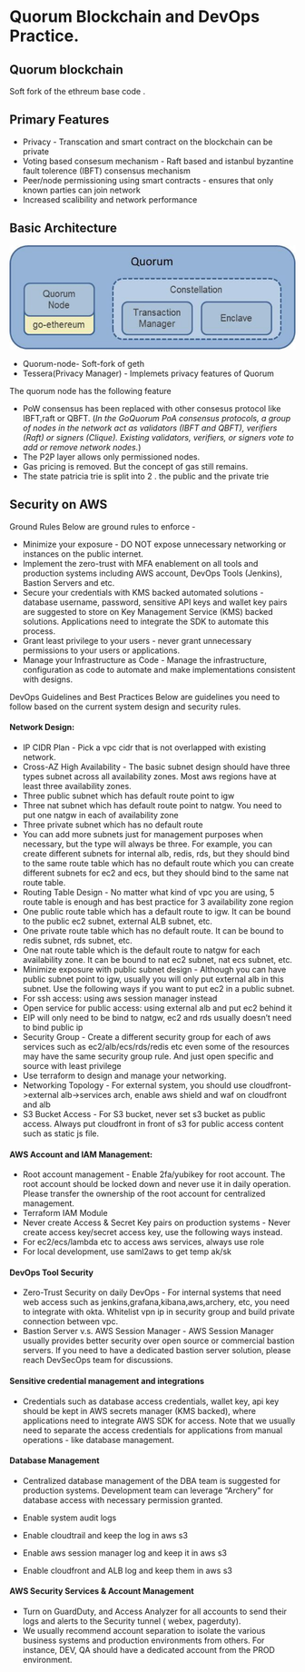 # Quorum Blockchain and DevOps Practice.

<h2> Quorum blockchain</h2>

Soft fork of the ethreum base code .

<h2>Primary Features</h2>

* Privacy - Transcation and smart contract on the blockchain can be private
* Voting based consesum mechanism - Raft based and istanbul byzantine fault tolerence (IBFT) consensus mechanism
* Peer/node permissioning using smart contracts - ensures that only known parties can join network
* Increased scalibility and network performance

<h2>Basic Architecture</h2>  

![images/basic_quorum_architecture.jpeg](images/basic_quorum_architecture.jpeg)

* Quorum-node- Soft-fork of geth
* Tessera(Privacy Manager) - Implemets privacy features of Quorum

The quorum node has the following feature

* PoW consensus has been replaced with other consesus protocol like IBFT,raft or QBFT. (_In the GoQuorum PoA consensus protocols, a group of nodes in the network act as validators (IBFT and QBFT), verifiers (Raft) or signers (Clique). Existing validators, verifiers, or signers vote to add or remove network nodes._)
* The P2P layer allows only permissioned nodes. 
* Gas pricing is removed. But the concept of gas still remains.
* The state patricia trie is split into 2 . the public and the private trie

<h2> Security on AWS</h2>

Ground Rules 
Below are ground rules to enforce - 
* Minimize your exposure - DO NOT expose unnecessary networking or instances on the public internet. 
* Implement the zero-trust with MFA enablement on all tools and production systems including AWS account, DevOps Tools (Jenkins), Bastion Servers and etc. 
* Secure your credentials with KMS backed automated solutions - database username, password, sensitive API keys and wallet key pairs are suggested to store on Key Management Service (KMS) backed solutions. Applications need to integrate the SDK to automate this process. 
* Grant least privilege to your users - never grant unnecessary permissions to your users or applications. 
* Manage your Infrastructure as Code -  Manage the infrastructure, configuration as code to automate and make implementations consistent with designs. 

DevOps Guidelines and Best Practices
Below are guidelines you need to follow based on the current system design and security rules. 
<h4>Network Design:</h4>

* IP CIDR Plan - Pick a vpc cidr that is not overlapped with existing network.
* Cross-AZ High Availability - The basic subnet design should have three types subnet across all availability zones. Most aws regions have at least three availability zones.
* Three public subnet which has default route point to igw
* Three nat subnet which has default route point to natgw. You need to put one natgw in each of availability zone
* Three private subnet which has no default route
* You can add more subnets just for management purposes when necessary, but the type will always be three. For example, you can create different subnets for internal alb, redis, rds, but they should bind to the same route table which has no default route which you can create different subnets for ec2 and ecs, but they should bind to the same nat route table.
* Routing Table Design - No matter what kind of vpc you are using, 5 route table is enough and has best practice for 3 availability zone region
* One public route table which has a default route to igw. It can be bound to the public ec2 subnet, external ALB subnet, etc.
* One private route table which has no default route. It can be bound to redis subnet, rds subnet, etc.
* One nat route table which is the default route to natgw for each availability zone. It can be bound to nat ec2 subnet, nat ecs subnet, etc.
* Minimize exposure with public subnet design - Although you can have public subnet point to igw, usually you will only put external alb in this subnet. Use the following ways if you want to put ec2 in a public subnet.
* For ssh access: using aws session manager instead
* Open service for public access: using external alb and put ec2 behind it
* EIP will only need to be bind to natgw, ec2 and rds usually doesn’t need to bind public ip
* Security Group - Create a different security group for each of aws services such as ec2/alb/ecs/rds/redis etc even some of the resources may have the same security group rule. And just open specific and source with least privilege
* Use terraform to design and manage your networking.
* Networking Topology - For external system, you should use cloudfront->external alb->services arch, enable aws shield and waf on cloudfront and alb
* S3 Bucket Access - For S3 bucket, never set s3 bucket as public access. Always put cloudfront in front of s3 for public access content such as static js file.

<h4>AWS Account and IAM Management:</h4>

* Root account management - Enable 2fa/yubikey for root account. The root account should be locked down and never use it in daily operation. Please transfer the ownership of the root account for centralized management. 
* Terraform IAM Module
* Never create Access & Secret Key pairs on production systems - Never create access key/secret access key, use the following ways instead.
* For ec2/ecs/lambda etc to access aws services, always use role
* For local development, use saml2aws to get temp ak/sk

<h4>DevOps Tool Security</h4>

* Zero-Trust Security on daily DevOps - For internal systems that need web access such as jenkins,grafana,kibana,aws,archery, etc, you need to integrate with okta. Whitelist vpn ip in security group and build private connection between vpc.
* Bastion Server v.s. AWS Session Manager - AWS Session Manager usually provides better security over open source or commercial bastion servers. If you need to have a dedicated bastion server solution, please reach DevSecOps team for discussions.

<h4>Sensitive credential management and integrations</h4>

* Credentials such as database access credentials, wallet key, api key should be kept in AWS secrets manager (KMS backed), where applications need to integrate AWS SDK for access.  Note that we usually need to separate the access credentials for applications from manual operations - like database management.


<h4>Database Management</h4>

* Centralized database management of the DBA team is suggested for production systems.  Development team can leverage “Archery” for database access with necessary permission granted.  

* Enable system audit logs 
* Enable cloudtrail and keep the log in aws s3
* Enable aws session manager log and keep it in aws s3
* Enable cloudfront and ALB log and keep them in aws s3


<h4>AWS Security Services & Account Management</h4>

* Turn on GuardDuty, and Access Analyzer for all accounts to send their logs and alerts to the Security tunnel ( webex, pagerduty).
* We usually recommend account separation to isolate the various business systems and production environments from others. For instance, DEV, QA should have a dedicated account from the PROD environment. 
